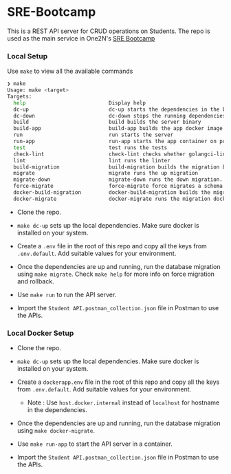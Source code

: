 # SRE-Bootcamp

This is a REST API server for CRUD operations on Students. The repo is used as the main service in One2N's [SRE Bootcamp](https://playbook.one2n.in/sre-bootcamp/sre-bootcamp-exercises)

### Local Setup

Use `make` to view all the available commands

```bash
❯ make
Usage: make <target>
Targets:
  help                           Display help
  dc-up                          dc-up starts the dependencies in the background
  dc-down                        dc-down stops the running dependencies
  build                          build builds the server binary
  build-app                      build-app builds the app docker image
  run                            run starts the server
  run-app                        run-app starts the app container on port 9090
  test                           test runs the tests
  check-lint                     check-lint checks whether golangci-lint is installed
  lint                           lint runs the linter
  build-migration                build-migration builds the migration binary
  migrate                        migrate runs the up migration
  migrate-down                   migrate-down runs the down migration. You can optionally pass the number of steps to rollback like: make migrate-down steps=1
  force-migrate                  force-migrate force migrates a schema version. It requires a version to be passed like: make force-migrate version=1
  docker-build-migration         docker-build-migration builds the migration docker image
  docker-migrate                 docker-migrate runs the migration docker container
```

- Clone the repo.
  
- `make dc-up` sets up the local dependencies. Make sure docker is installed on your system.

- Create a `.env` file in the root of this repo and copy all the keys from `.env.default`. Add suitable values for your environment.

- Once the dependencies are up and running, run the database migration using `make migrate`. Check `make help` for more info on force migration and rollback.

- Use `make run` to run the API server.

- Import the `Student API.postman_collection.json` file in Postman to use the APIs.


### Local Docker Setup

- Clone the repo.
  
- `make dc-up` sets up the local dependencies. Make sure docker is installed on your system.
  
- Create a `dockerapp.env` file in the root of this repo and copy all the keys from `.env.default`. Add suitable values for your environment.
  - Note : Use `host.docker.internal` instead of `localhost` for hostname in the dependencies.

- Once the dependencies are up and running, run the database migration using `make docker-migrate`.

- Use `make run-app` to start the API server in a container.

- Import the `Student API.postman_collection.json` file in Postman to use the APIs.
